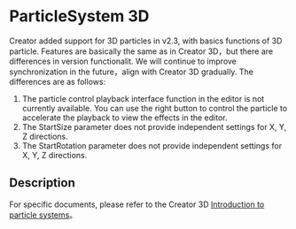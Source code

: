 # ParticleSystem 3D

Creator added support for 3D particles in v2.3, with basics functions of 3D particle. Features are basically the same as in Creator 3D，but there are differences in version functionalit. We will continue to improve synchronization in the future，align with Creator 3D gradually. The differences are as follows:

1. The particle control playback interface function in the editor is not currently available. You can use the right button to control the particle to accelerate the playback to view the effects in the editor.
2. The StartSize parameter does not provide independent settings for X, Y, Z directions.
3. The StartRotation parameter does not provide independent settings for X, Y, Z directions.

## Description

For specific documents, please refer to the Creator 3D [Introduction to particle systems](https://docs.cocos.com/creator3d/manual/en/particle-system/module.html)。